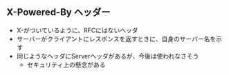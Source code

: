 ## X-Powered-By ヘッダー
- X-がついているように、RFCにはないヘッダ
- サーバーがクライアントにレスポンスを返すときに、自身のサーバー名を示す
- 同じようなヘッダにServerヘッダがあるが、今後は使われなさそう
    - セキュリティ上の懸念がある

